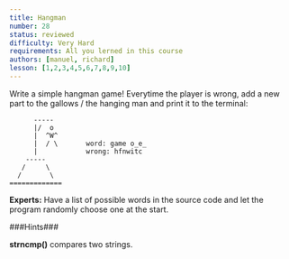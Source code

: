 ```yaml
---
title: Hangman
number: 28
status: reviewed
difficulty: Very Hard
requirements: All you lerned in this course
authors: [manuel, richard]
lesson: [1,2,3,4,5,6,7,8,9,10]
---
```


Write a simple hangman game! Everytime the player is wrong,
add a new part to the gallows / the hanging man and print it to the terminal:

          -----    
          |/  o
          |  ^W^
          |  / \       word: game o_e_
          |            wrong: hfnwitc
        -----   
       /     \         
      /       \
    =============

**Experts:** Have a list of possible words in the source code and let the program randomly choose one at the start.

###Hints###

**strncmp()** compares two strings.
